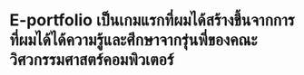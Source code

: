 # E-portfolio เป็นเกมแรกที่ผมได้สร้างขึ้นจากการที่ผมได้ได้ความรู้และศึกษาจากรุ่นพี่ของคณะวิศวกรรมศาสตร์คอมพิวเตอร์
